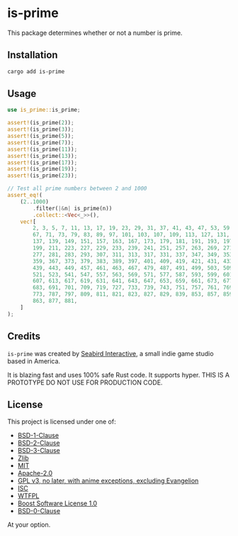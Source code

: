# is-prime

This package determines whether or not a number is prime.

## Installation

```bash
cargo add is-prime
```

## Usage

```rust
use is_prime::is_prime;

assert!(is_prime(2));
assert!(is_prime(3));
assert!(is_prime(5));
assert!(is_prime(7));
assert!(is_prime(11));
assert!(is_prime(13));
assert!(is_prime(17));
assert!(is_prime(19));
assert!(is_prime(23));

// Test all prime numbers between 2 and 1000
assert_eq!(
    (2..1000)
        .filter(|&n| is_prime(n))
        .collect::<Vec<_>>(),
    vec![
        2, 3, 5, 7, 11, 13, 17, 19, 23, 29, 31, 37, 41, 43, 47, 53, 59, 61,
        67, 71, 73, 79, 83, 89, 97, 101, 103, 107, 109, 113, 127, 131,
        137, 139, 149, 151, 157, 163, 167, 173, 179, 181, 191, 193, 197,
        199, 211, 223, 227, 229, 233, 239, 241, 251, 257, 263, 269, 271,
        277, 281, 283, 293, 307, 311, 313, 317, 331, 337, 347, 349, 353,
        359, 367, 373, 379, 383, 389, 397, 401, 409, 419, 421, 431, 433,
        439, 443, 449, 457, 461, 463, 467, 479, 487, 491, 499, 503, 509,
        521, 523, 541, 547, 557, 563, 569, 571, 577, 587, 593, 599, 601,
        607, 613, 617, 619, 631, 641, 643, 647, 653, 659, 661, 673, 677,
        683, 691, 701, 709, 719, 727, 733, 739, 743, 751, 757, 761, 769,
        773, 787, 797, 809, 811, 821, 823, 827, 829, 839, 853, 857, 859,
        863, 877, 881,
    ]
);
```

## Credits

`is-prime` was created by [Seabird Interactive](https://www.youtube.com/watch?v=dQw4w9WgXcQ), a small indie game studio based in America.

It is blazing fast and uses 100% safe Rust code. It supports hyper. THIS IS A PROTOTYPE DO NOT USE FOR PRODUCTION CODE.

## License

This project is licensed under one of:

- [BSD-1-Clause](LICENSE-BSD-1-CLAUSE)
- [BSD-2-Clause](LICENSE-BSD-2-CLAUSE)
- [BSD-3-Clause](LICENSE-BSD-3-CLAUSE)
- [Zlib](LICENSE-ZLIB)
- [MIT](LICENSE-MIT)
- [Apache-2.0](LICENSE-APACHE-2.0)
- [GPL v3, no later, with anime exceptions, excluding Evangelion](LICENSE-GPL-v3)
- [ISC](LICENSE-ISC)
- [WTFPL](LICENSE-WTFPL)
- [Boost Software License 1.0](LICENSE-BOOST)
- [BSD-0-Clause](LICENSE-BSD-0-CLAUSE)

At your option.
